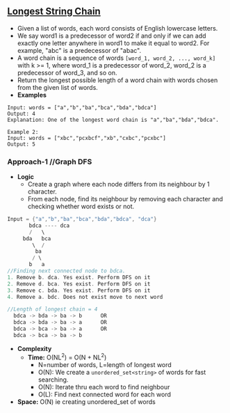 ## [Longest String Chain](https://leetcode.com/problems/longest-string-chain/)
- Given a list of words, each word consists of English lowercase letters.
- We say word1 is a predecessor of word2 if and only if we can add exactly one letter anywhere in word1 to make it equal to word2. For example, "abc" is a predecessor of "abac".
- A word chain is a sequence of words `[word_1, word_2, ..., word_k]` with k >= 1, where word_1 is a predecessor of word_2, word_2 is a predecessor of word_3, and so on.
- Return the longest possible length of a word chain with words chosen from the given list of words.
- **Examples**
 ```console
Input: words = ["a","b","ba","bca","bda","bdca"]
Output: 4
Explanation: One of the longest word chain is "a","ba","bda","bdca".

Example 2:
Input: words = ["xbc","pcxbcf","xb","cxbc","pcxbc"]
Output: 5
```

### Approach-1    //Graph DFS
- **Logic**
  - Create a graph where each node differs from its neighbour by 1 character.
  - From each node, find its neighbour by removing each character and checking whether word exists or not.
```c
Input = {"a","b","ba","bca","bda","bdca", "dca"}
       bdca ---- dca 
       /   \
     bda   bca        
        \  / 
         ba
        / \    
       b   a 
//Finding next connected node to bdca.
1. Remove b. dca. Yes exist. Perform DFS on it
2. Remove d. bca. Yes exist. Perform DFS on it
3. Remove c. bda. Yes exist. Perform DFS on it
4. Remove a. bdc. Does not exist move to next word

//Length of longest chain = 4
  bdca -> bda -> ba -> b      OR
  bdca -> bda -> ba -> a      OR
  bdca -> bca -> ba -> a      OR
  bdca -> bca -> ba -> b
```
- **Complexity**
  - **Time:** O(NL<sup>2</sup>) = O(N + NL<sup>2</sup>)
    - N=number of words, L=length of longest word
    - O(N): We create a `unordered_set<string>` of words for fast searching.
    - O(N): Iterate thru each word to find neighbour
    - O(L): Find next connected word for each word
- **Space:** O(N) ie creating unordered_set of words
